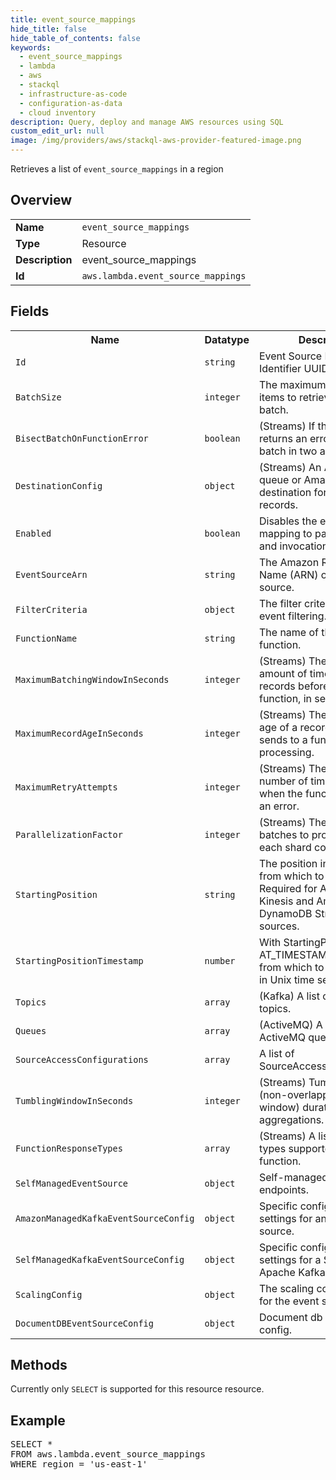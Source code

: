 ```yaml
---
title: event_source_mappings
hide_title: false
hide_table_of_contents: false
keywords:
  - event_source_mappings
  - lambda
  - aws
  - stackql
  - infrastructure-as-code
  - configuration-as-data
  - cloud inventory
description: Query, deploy and manage AWS resources using SQL
custom_edit_url: null
image: /img/providers/aws/stackql-aws-provider-featured-image.png
---
```

Retrieves a list of <code>event_source_mappings</code> in a region

## Overview
<table><tbody>
<tr><td><b>Name</b></td><td><code>event_source_mappings</code></td></tr>
<tr><td><b>Type</b></td><td>Resource</td></tr>
<tr><td><b>Description</b></td><td>event_source_mappings</td></tr>
<tr><td><b>Id</b></td><td><code>aws.lambda.event_source_mappings</code></td></tr>
</tbody></table>

## Fields
<table><tbody>
<tr><th>Name</th><th>Datatype</th><th>Description</th></tr>
<tr><td><code>Id</code></td><td><code>string</code></td><td>Event Source Mapping Identifier UUID.</td></tr>
<tr><td><code>BatchSize</code></td><td><code>integer</code></td><td>The maximum number of items to retrieve in a single batch.</td></tr>
<tr><td><code>BisectBatchOnFunctionError</code></td><td><code>boolean</code></td><td>(Streams) If the function returns an error, split the batch in two and retry.</td></tr>
<tr><td><code>DestinationConfig</code></td><td><code>object</code></td><td>(Streams) An Amazon SQS queue or Amazon SNS topic destination for discarded records.</td></tr>
<tr><td><code>Enabled</code></td><td><code>boolean</code></td><td>Disables the event source mapping to pause polling and invocation.</td></tr>
<tr><td><code>EventSourceArn</code></td><td><code>string</code></td><td>The Amazon Resource Name (ARN) of the event source.</td></tr>
<tr><td><code>FilterCriteria</code></td><td><code>object</code></td><td>The filter criteria to control event filtering.</td></tr>
<tr><td><code>FunctionName</code></td><td><code>string</code></td><td>The name of the Lambda function.</td></tr>
<tr><td><code>MaximumBatchingWindowInSeconds</code></td><td><code>integer</code></td><td>(Streams) The maximum amount of time to gather records before invoking the function, in seconds.</td></tr>
<tr><td><code>MaximumRecordAgeInSeconds</code></td><td><code>integer</code></td><td>(Streams) The maximum age of a record that Lambda sends to a function for processing.</td></tr>
<tr><td><code>MaximumRetryAttempts</code></td><td><code>integer</code></td><td>(Streams) The maximum number of times to retry when the function returns an error.</td></tr>
<tr><td><code>ParallelizationFactor</code></td><td><code>integer</code></td><td>(Streams) The number of batches to process from each shard concurrently.</td></tr>
<tr><td><code>StartingPosition</code></td><td><code>string</code></td><td>The position in a stream from which to start reading. Required for Amazon Kinesis and Amazon DynamoDB Streams sources.</td></tr>
<tr><td><code>StartingPositionTimestamp</code></td><td><code>number</code></td><td>With StartingPosition set to AT_TIMESTAMP, the time from which to start reading, in Unix time seconds.</td></tr>
<tr><td><code>Topics</code></td><td><code>array</code></td><td>(Kafka) A list of Kafka topics.</td></tr>
<tr><td><code>Queues</code></td><td><code>array</code></td><td>(ActiveMQ) A list of ActiveMQ queues.</td></tr>
<tr><td><code>SourceAccessConfigurations</code></td><td><code>array</code></td><td>A list of SourceAccessConfiguration.</td></tr>
<tr><td><code>TumblingWindowInSeconds</code></td><td><code>integer</code></td><td>(Streams) Tumbling window (non-overlapping time window) duration to perform aggregations.</td></tr>
<tr><td><code>FunctionResponseTypes</code></td><td><code>array</code></td><td>(Streams) A list of response types supported by the function.</td></tr>
<tr><td><code>SelfManagedEventSource</code></td><td><code>object</code></td><td>Self-managed event source endpoints.</td></tr>
<tr><td><code>AmazonManagedKafkaEventSourceConfig</code></td><td><code>object</code></td><td>Specific configuration settings for an MSK event source.</td></tr>
<tr><td><code>SelfManagedKafkaEventSourceConfig</code></td><td><code>object</code></td><td>Specific configuration settings for a Self-Managed Apache Kafka event source.</td></tr>
<tr><td><code>ScalingConfig</code></td><td><code>object</code></td><td>The scaling configuration for the event source.</td></tr>
<tr><td><code>DocumentDBEventSourceConfig</code></td><td><code>object</code></td><td>Document db event source config.</td></tr>

</tbody></table>

## Methods
Currently only <code>SELECT</code> is supported for this resource resource.

## Example
<pre>
SELECT *<br/>FROM aws.lambda.event_source_mappings<br/>WHERE region = 'us-east-1'
</pre>
